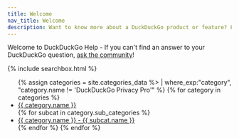 ```yaml
---
title: Welcome
nav_title: Welcome
description: Want to know more about a DuckDuckGo product or feature? Find answers to frequently asked questions and more at DuckDuckGo Help.
---
```


Welcome to DuckDuckGo Help - If you can't find an answer to your DuckDuckGo question, [ask the community](https://www.reddit.com/r/duckduckgo/)!

{% include searchbox.html %}

<!-- List of categories and sub-categories -->
<ul class="welcome-category-list">
{% assign categories = site.categories_data %> | where_exp:"category", "category.name != 'DuckDuckGo Privacy Pro'" %}
{% for category in categories %}
<li><a href="{{ site.baseurl }}{{ category.path }}">{{ category.name }}</a></li>
    {% for subcat in category.sub_categories %}
    <li><a href="{{ site.baseurl }}{{ subcat.path }}">{{ category.name }} - {{ subcat.name }}</a></li>
    {% endfor %}
{% endfor %}
